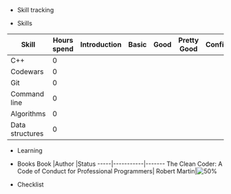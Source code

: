 * Skill tracking

* Skills

Skill|Hours spend|Introduction|Basic|Good|Pretty Good|Confident|Awesome
-----|-----------|------------|-----|----|-----------|---------|-------
C++  |      0||||||
Codewars|   0||||||
Git|        0||||||
Command line|0||||||
Algorithms|0|||||||
Data structures|0||||||


* Learning

* Books
Book |Author     |Status
-----|-----------|-------
The Clean Coder: A Code of Conduct for Professional Programmers| Robert Martin|![50%](https://progress-bar.dev/50)

* Checklist



